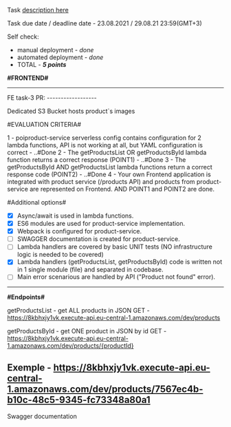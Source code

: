 Task [description here](https://github.com/EPAM-JS-Competency-center/cloud-development-course-initial/blob/main/task3-product-magamanent-api/task.md)

Task due date / deadline date - 23.08.2021 / 29.08.21 23:59(GMT+3)

Self check:
 
 * manual deployment - _done_
 * automated deployment - _done_
 * TOTAL - _**5 points**_
 


__#FRONTEND#__

----------------

FE task-3 PR: ------------------

Dedicated S3 Bucket hosts product`s images

#EVALUATION CRITERIA#

1 - poiproduct-service serverless config contains configuration for 2 lambda functions, API is not working at all, but YAML configuration is correct - ..#Done
2 - The getProductsList OR getProductsById lambda function returns a correct response (POINT1) - ..#Done
3 - The getProductsById AND getProductsList lambda functions return a correct response code (POINT2) - ..#Done
4 - Your own Frontend application is integrated with product service (/products API) and products from product-service are represented on Frontend. AND POINT1 and POINT2 are done.

#Additional options#

- [x] Async/await is used in lambda functions.
- [x] ES6 modules are used for product-service implementation.
- [x] Webpack is configured for product-service.
- [ ] SWAGGER documentation is created for product-service.
- [ ] Lambda handlers are covered by basic UNIT tests (NO infrastructure logic is needed to be covered)
- [x] Lambda handlers (getProductsList, getProductsById) code is written not in 1 single module (file) and separated in codebase.
- [ ] Main error scenarious are handled by API ("Product not found" error).
------------
__#Endpoints#__

getProductsList - get ALL products in JSON
GET - https://8kbhxjy1vk.execute-api.eu-central-1.amazonaws.com/dev/products

getProductsById - get ONE product in JSON by id
GET - https://8kbhxjy1vk.execute-api.eu-central-1.amazonaws.com/dev/products/{productId}

Exemple - https://8kbhxjy1vk.execute-api.eu-central-1.amazonaws.com/dev/products/7567ec4b-b10c-48c5-9345-fc73348a80a1
------------

Swagger documentation
